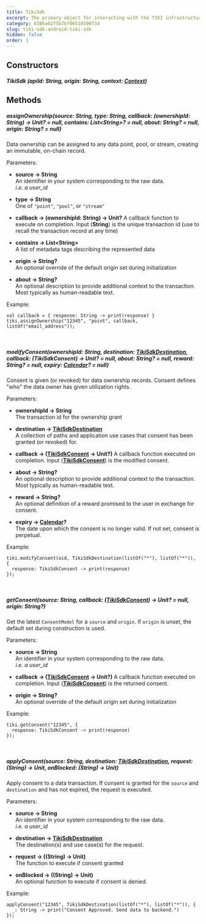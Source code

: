 ```yaml
---
title: TikiSdk
excerpt: The primary object for interacting with the TIKI infrastructure. Use `TikiSdk` to assign ownership, modify, and apply consent.
category: 6386a02f5b7bf00510590f34
slug: tiki-sdk-android-tiki-sdk
hidden: false
order: 1
---
```


## Constructors

##### TikiSdk (apiId: String, origin: String, context: [Context](https://developer.android.com/reference/android/content/Context))

## Methods

##### assignOwnership(source: String, type: String, callback: (ownershipId: String) &#8594; Unit? = null, contains: List&lt;String>? = null, about: String? = null, origin: String? = null)
Data ownership can be assigned to any data point, pool, or stream, creating an immutable, on-chain record.  

Parameters:
- **source &#8594; String**  
An identifier in your system corresponding to the raw data.  
_i.e. a user_id_


- **type &#8594; String**  
One of `"point"`, `"pool"`, or `"stream"`


- **callback &#8594; (ownershipId: String) &#8594; Unit?**
A callback function to execute on completion. Input (**String**) is the unique transaction id (use to recall the transaction record at any time)


- **contains &#8594; List&lt;String>**  
A list of metadata tags describing the represented data


- **origin &#8594; String?**  
An optional override of the default origin set during initialization


- **about &#8594; String?**  
An optional description to provide additional context to the transaction. Most typically as human-readable text.

Example:

```
val callback = { response: String -> print(response) }
tiki.assignOwnership("12345", "point", callback, listOf("email_address"));
```

&nbsp;

##### modifyConsent(ownershipId: String, destination: [TikiSdkDestination](tiki-sdk-android-tiki-sdk-destination), callback: (TikiSdkConsent) -> Unit? = null, about: String? = null, reward: String? = null, expiry: [Calendar](https://developer.android.com/reference/kotlin/java/util/Calendar.html)? = null) 
Consent is given (or revoked) for data ownership records. Consent defines "who" the data owner has given utilization rights.

Parameters:
- **ownershipId &#8594; String**  
The transaction id for the ownership grant


- **destination &#8594; [TikiSdkDestination](tiki-sdk-android-tiki-sdk-destination)**  
A collection of paths and application use cases that consent has been granted (or revoked) for.


- **callback &#8594; ([TikiSdkConsent](tiki-sdk-android-tiki-sdk-consent) &#8594; Unit?)**
A callback function executed on completion. Input (**[TikiSdkConsent](tiki-sdk-android-tiki-sdk-consent)**) is the modified consent.


- **about &#8594; String?**  
An optional description to provide additional context to the transaction. Most typically as human-readable text.


- **reward &#8594; String?**  
An optional definition of a reward promised to the user in exchange for consent.


- **expiry &#8594; [Calendar](https://developer.android.com/reference/kotlin/java/util/Calendar.html)?**  
The date upon which the consent is no longer valid. If not set, consent is perpetual.

Example:
```
tiki.modifyConsent(oid, TikiSdkDestination(listOf("*"), listOf("*")), { 
  response: TikiSdkConsent -> print(response) 
});
```

&nbsp;

##### getConsent(source: String, callback: ([TikiSdkConsent](tiki-sdk-android-tiki-sdk-consent)) -> Unit? = null, origin: String?)  
Get the latest `ConsentModel` for a `source` and `origin`. If `origin` is unset, the default set during construction is used.

Parameters:
- **source &#8594; String**  
  An identifier in your system corresponding to the raw data.  
  _i.e. a user_id_


- **callback &#8594; ([TikiSdkConsent](tiki-sdk-android-tiki-sdk-consent) &#8594; Unit?)**
  A callback function executed on completion. Input (**[TikiSdkConsent](tiki-sdk-android-tiki-sdk-consent)**) is the returned consent.


- **origin &#8594; String?**  
An optional override of the default origin set during initialization

Example:
```
tiki.getConsent("12345", {
  response: TikiSdkConsent -> print(response)
});
```

&nbsp;

##### applyConsent(source: String, destination: [TikiSdkDestination](tiki-sdk-android-tiki-sdk-destination), request: (String) &#8594; Unit, onBlocked: (String) &#8594; Unit) 
Apply consent to a data transaction. If consent is granted for the `source` and `destination` and has not expired, the request is executed.

Parameters:
- **source &#8594; String**  
An identifier in your system corresponding to the raw data.  
_i.e. a user_id_


- **destination &#8594; [TikiSdkDestination](tiki-sdk-android-tiki-sdk-destination)**  
The destination(s) and use case(s) for the request.


- **request &#8594; ((String) &#8594; Unit)**  
The function to execute if consent granted


- **onBlocked &#8594; ((String) &#8594; Unit)**  
An optional function to execute if consent is denied.


Example:
```
applyConsent("12345", TikiSdkDestination(listOf("*"), listOf("*")), { 
  _: String -> print("Consent Approved. Send data to backend.")
});
```